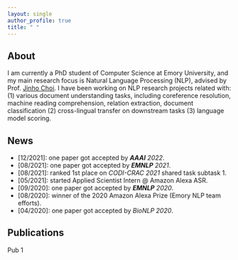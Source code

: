 ```yaml
---
layout: single
author_profile: true
title: " "
---
```


## About

I am currently a PhD student of Computer Science at Emory University, and my main research focus is Natural Language
Processing (NLP), advised by Prof. [Jinho Choi](http://www.mathcs.emory.edu/~choi/home.html). I have been working on NLP research projects related with: (1) various document understanding tasks, including coreference
resolution, machine reading comprehension, relation extraction, document classification (2) cross-lingual transfer on downstream tasks (3) language model scoring.

## News

* \[12/2021\]: one paper got accepted by ***AAAI** 2022*.
* \[08/2021\]: one paper got accepted by ***EMNLP** 2021*.
* \[08/2021\]: ranked 1st place on *CODI-CRAC 2021* shared task subtask 1.
* \[05/2021\]: started Applied Scientist Intern @ Amazon Alexa ASR.
* \[09/2020\]: one paper got accepted by ***EMNLP** 2020*.
* \[08/2020\]: winner of the 2020 Amazon Alexa Prize (Emory NLP team efforts).
* \[04/2020\]: one paper got accepted by *BioNLP 2020*.

## Publications

Pub 1

